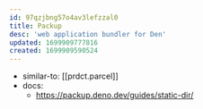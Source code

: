 ```yaml
---
id: 97qzjbng57o4av3lefzzal0
title: Packup
desc: 'web application bundler for Den'
updated: 1699909777816
created: 1699909590524
---
```


- similar-to: [[prdct.parcel]]
- docs:
  - https://packup.deno.dev/guides/static-dir/